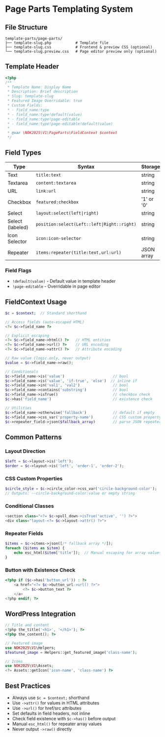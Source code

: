 # Page Parts Templating System

## File Structure

```
template-parts/page-parts/
├── template-slug.php           # Template file
├── template-slug.css           # Frontend & preview CSS (optional)
└── template-slug.preview.css   # Page editor preview only (optional)
```

## Template Header

```php
<?php
/**
 * Template Name: Display Name
 * Description: Brief description
 * Slug: template-slug
 * Featured Image Overridable: true
 * Custom Fields:
 * - field_name:type
 * - field_name:type!default(value)
 * - field_name:type!page-editable
 * - field_name:type!page-editable!default(value)
 *
 * @var \NOK2025\V1\PageParts\FieldContext $context
 */
```

## Field Types

| Type | Syntax | Storage |
|------|--------|---------|
| Text | `title:text` | string |
| Textarea | `content:textarea` | string |
| URL | `link:url` | string |
| Checkbox | `featured:checkbox` | '1' or '0' |
| Select | `layout:select(left\|right)` | string |
| Select (labeled) | `position:select(Left::left\|Right::right)` | string |
| Icon Selector | `icon:icon-selector` | string |
| Repeater | `items:repeater(title:text,url:url)` | JSON array |

### Field Flags

- `!default(value)` - Default value in template header
- `!page-editable` - Overridable in page editor

## FieldContext Usage

```php
$c = $context;  // Standard shorthand

// Access fields (auto-escaped HTML)
<?= $c->field_name ?>

// Explicit escaping
<?= $c->field_name->html() ?>   // HTML entities
<?= $c->field_name->url() ?>    // URL encoding
<?= $c->field_name->attr() ?>   // Attribute encoding

// Raw value (logic only, never output)
$value = $c->field_name->raw();

// Conditionals
$c->field_name->is('value')                      // bool
$c->field_name->is('value', 'if-true', 'else')  // inline if
$c->field_name->in('val1', 'val2')               // bool
$c->field_name->contains('substring')            // bool
$c->field_name->isTrue()                         // checkbox check
$c->has('field_name')                            // existence check

// Utilities
$c->field_name->otherwise('fallback')            // default if empty
$c->field_name->css_var('property-name')         // CSS custom property
$c->repeater_field->json($fallback_array)        // parse JSON repeater
```

## Common Patterns

### Layout Direction
```php
$left = $c->layout->is('left');
$order = $c->layout->is('left', 'order-1', 'order-2');
```

### CSS Custom Properties
```php
$circle_style = $c->circle_color->css_var('circle-background-color');
// Outputs: --circle-background-color:value or empty string
```

### Conditional Classes
```php
<section class="<?= $c->pull_down->isTrue('active', '') ?>">
<div class="layout-<?= $c->layout->attr() ?>">
```

### Repeater Fields
```php
$items = $c->items->json([/* fallback array */]);
foreach ($items as $item) {
    echo esc_html($item['title']);  // Manual escaping for array values
}
```

### Button with Existence Check
```php
<?php if ($c->has('button_url')) : ?>
    <a href="<?= $c->button_url->url() ?>">
        <?= $c->button_text ?>
    </a>
<?php endif; ?>
```

## WordPress Integration

```php
// Title and content
<?php the_title('<h1>', '</h1>'); ?>
<?php the_content(); ?>

// Featured image
use NOK2025\V1\Helpers;
$featured_image = Helpers::get_featured_image('class-name');

// Icons
use NOK2025\V1\Assets;
<?= Assets::getIcon('icon-name', 'class-name') ?>
```

## Best Practices

- Always use `$c = $context;` shorthand
- Use `->attr()` for values in HTML attributes
- Use `->url()` for href/src attributes
- Set defaults in field headers, not inline
- Check field existence with `$c->has()` before output
- Manual `esc_html()` for repeater array values
- Never output `->raw()` directly